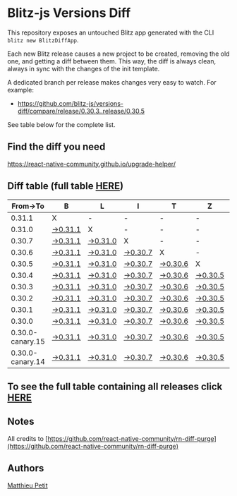 # Blitz-js Versions Diff

This repository exposes an untouched Blitz app generated with the CLI 
`blitz new BlitzDiffApp`.

Each new Blitz release causes a new project to be created, removing the old one, and getting a diff between them. This way, the diff is always clean, always in sync with the changes of the init template.

A dedicated branch per release makes changes very easy
to watch. For example:

* https://github.com/blitz-js/versions-diff/compare/release/0.30.3..release/0.30.5

See table below for the complete list.

## Find the diff you need
https://react-native-community.github.io/upgrade-helper/

## Diff table (full table [HERE](https://react-native-community.github.io/versions-diff-purge/))

| From->To         | B                                                                                                      | L                                                                                                      | I                                                                                                      | T                                                                                                      | Z                                                                                                      |                                                                                                        |                                                                                                        |                                                                                                        |                                                                                                        | F                                                                                                      | T                                                                                                                          | W   |
| ---------------- | ------------------------------------------------------------------------------------------------------ | ------------------------------------------------------------------------------------------------------ | ------------------------------------------------------------------------------------------------------ | ------------------------------------------------------------------------------------------------------ | ------------------------------------------------------------------------------------------------------ | ------------------------------------------------------------------------------------------------------ | ------------------------------------------------------------------------------------------------------ | ------------------------------------------------------------------------------------------------------ | ------------------------------------------------------------------------------------------------------ | ------------------------------------------------------------------------------------------------------ | -------------------------------------------------------------------------------------------------------------------------- | --- |
| 0.31.1           | X                                                                                                      | -                                                                                                      | -                                                                                                      | -                                                                                                      | -                                                                                                      | -                                                                                                      | -                                                                                                      | -                                                                                                      | -                                                                                                      | -                                                                                                      | -                                                                                                                          | -   |
| 0.31.0           | [->0.31.1](https://github.com/blitz-js/versions-diff/compare/release/0.31.0..release/0.31.1)           | X                                                                                                      | -                                                                                                      | -                                                                                                      | -                                                                                                      | -                                                                                                      | -                                                                                                      | -                                                                                                      | -                                                                                                      | -                                                                                                      | -                                                                                                                          | -   |
| 0.30.7           | [->0.31.1](https://github.com/blitz-js/versions-diff/compare/release/0.30.7..release/0.31.1)           | [->0.31.0](https://github.com/blitz-js/versions-diff/compare/release/0.30.7..release/0.31.0)           | X                                                                                                      | -                                                                                                      | -                                                                                                      | -                                                                                                      | -                                                                                                      | -                                                                                                      | -                                                                                                      | -                                                                                                      | -                                                                                                                          | -   |
| 0.30.6           | [->0.31.1](https://github.com/blitz-js/versions-diff/compare/release/0.30.6..release/0.31.1)           | [->0.31.0](https://github.com/blitz-js/versions-diff/compare/release/0.30.6..release/0.31.0)           | [->0.30.7](https://github.com/blitz-js/versions-diff/compare/release/0.30.6..release/0.30.7)           | X                                                                                                      | -                                                                                                      | -                                                                                                      | -                                                                                                      | -                                                                                                      | -                                                                                                      | -                                                                                                      | -                                                                                                                          | -   |
| 0.30.5           | [->0.31.1](https://github.com/blitz-js/versions-diff/compare/release/0.30.5..release/0.31.1)           | [->0.31.0](https://github.com/blitz-js/versions-diff/compare/release/0.30.5..release/0.31.0)           | [->0.30.7](https://github.com/blitz-js/versions-diff/compare/release/0.30.5..release/0.30.7)           | [->0.30.6](https://github.com/blitz-js/versions-diff/compare/release/0.30.5..release/0.30.6)           | X                                                                                                      | -                                                                                                      | -                                                                                                      | -                                                                                                      | -                                                                                                      | -                                                                                                      | -                                                                                                                          | -   |
| 0.30.4           | [->0.31.1](https://github.com/blitz-js/versions-diff/compare/release/0.30.4..release/0.31.1)           | [->0.31.0](https://github.com/blitz-js/versions-diff/compare/release/0.30.4..release/0.31.0)           | [->0.30.7](https://github.com/blitz-js/versions-diff/compare/release/0.30.4..release/0.30.7)           | [->0.30.6](https://github.com/blitz-js/versions-diff/compare/release/0.30.4..release/0.30.6)           | [->0.30.5](https://github.com/blitz-js/versions-diff/compare/release/0.30.4..release/0.30.5)           | X                                                                                                      | -                                                                                                      | -                                                                                                      | -                                                                                                      | -                                                                                                      | -                                                                                                                          | -   |
| 0.30.3           | [->0.31.1](https://github.com/blitz-js/versions-diff/compare/release/0.30.3..release/0.31.1)           | [->0.31.0](https://github.com/blitz-js/versions-diff/compare/release/0.30.3..release/0.31.0)           | [->0.30.7](https://github.com/blitz-js/versions-diff/compare/release/0.30.3..release/0.30.7)           | [->0.30.6](https://github.com/blitz-js/versions-diff/compare/release/0.30.3..release/0.30.6)           | [->0.30.5](https://github.com/blitz-js/versions-diff/compare/release/0.30.3..release/0.30.5)           | [->0.30.4](https://github.com/blitz-js/versions-diff/compare/release/0.30.3..release/0.30.4)           | X                                                                                                      | -                                                                                                      | -                                                                                                      | -                                                                                                      | -                                                                                                                          | -   |
| 0.30.2           | [->0.31.1](https://github.com/blitz-js/versions-diff/compare/release/0.30.2..release/0.31.1)           | [->0.31.0](https://github.com/blitz-js/versions-diff/compare/release/0.30.2..release/0.31.0)           | [->0.30.7](https://github.com/blitz-js/versions-diff/compare/release/0.30.2..release/0.30.7)           | [->0.30.6](https://github.com/blitz-js/versions-diff/compare/release/0.30.2..release/0.30.6)           | [->0.30.5](https://github.com/blitz-js/versions-diff/compare/release/0.30.2..release/0.30.5)           | [->0.30.4](https://github.com/blitz-js/versions-diff/compare/release/0.30.2..release/0.30.4)           | [->0.30.3](https://github.com/blitz-js/versions-diff/compare/release/0.30.2..release/0.30.3)           | X                                                                                                      | -                                                                                                      | -                                                                                                      | -                                                                                                                          | -   |
| 0.30.1           | [->0.31.1](https://github.com/blitz-js/versions-diff/compare/release/0.30.1..release/0.31.1)           | [->0.31.0](https://github.com/blitz-js/versions-diff/compare/release/0.30.1..release/0.31.0)           | [->0.30.7](https://github.com/blitz-js/versions-diff/compare/release/0.30.1..release/0.30.7)           | [->0.30.6](https://github.com/blitz-js/versions-diff/compare/release/0.30.1..release/0.30.6)           | [->0.30.5](https://github.com/blitz-js/versions-diff/compare/release/0.30.1..release/0.30.5)           | [->0.30.4](https://github.com/blitz-js/versions-diff/compare/release/0.30.1..release/0.30.4)           | [->0.30.3](https://github.com/blitz-js/versions-diff/compare/release/0.30.1..release/0.30.3)           | [->0.30.2](https://github.com/blitz-js/versions-diff/compare/release/0.30.1..release/0.30.2)           | X                                                                                                      | -                                                                                                      | -                                                                                                                          | -   |
| 0.30.0           | [->0.31.1](https://github.com/blitz-js/versions-diff/compare/release/0.30.0..release/0.31.1)           | [->0.31.0](https://github.com/blitz-js/versions-diff/compare/release/0.30.0..release/0.31.0)           | [->0.30.7](https://github.com/blitz-js/versions-diff/compare/release/0.30.0..release/0.30.7)           | [->0.30.6](https://github.com/blitz-js/versions-diff/compare/release/0.30.0..release/0.30.6)           | [->0.30.5](https://github.com/blitz-js/versions-diff/compare/release/0.30.0..release/0.30.5)           | [->0.30.4](https://github.com/blitz-js/versions-diff/compare/release/0.30.0..release/0.30.4)           | [->0.30.3](https://github.com/blitz-js/versions-diff/compare/release/0.30.0..release/0.30.3)           | [->0.30.2](https://github.com/blitz-js/versions-diff/compare/release/0.30.0..release/0.30.2)           | [->0.30.1](https://github.com/blitz-js/versions-diff/compare/release/0.30.0..release/0.30.1)           | X                                                                                                      | -                                                                                                                          | -   |
| 0.30.0-canary.15 | [->0.31.1](https://github.com/blitz-js/versions-diff/compare/release/0.30.0-canary.15..release/0.31.1) | [->0.31.0](https://github.com/blitz-js/versions-diff/compare/release/0.30.0-canary.15..release/0.31.0) | [->0.30.7](https://github.com/blitz-js/versions-diff/compare/release/0.30.0-canary.15..release/0.30.7) | [->0.30.6](https://github.com/blitz-js/versions-diff/compare/release/0.30.0-canary.15..release/0.30.6) | [->0.30.5](https://github.com/blitz-js/versions-diff/compare/release/0.30.0-canary.15..release/0.30.5) | [->0.30.4](https://github.com/blitz-js/versions-diff/compare/release/0.30.0-canary.15..release/0.30.4) | [->0.30.3](https://github.com/blitz-js/versions-diff/compare/release/0.30.0-canary.15..release/0.30.3) | [->0.30.2](https://github.com/blitz-js/versions-diff/compare/release/0.30.0-canary.15..release/0.30.2) | [->0.30.1](https://github.com/blitz-js/versions-diff/compare/release/0.30.0-canary.15..release/0.30.1) | [->0.30.0](https://github.com/blitz-js/versions-diff/compare/release/0.30.0-canary.15..release/0.30.0) | X                                                                                                                          | -   |
| 0.30.0-canary.14 | [->0.31.1](https://github.com/blitz-js/versions-diff/compare/release/0.30.0-canary.14..release/0.31.1) | [->0.31.0](https://github.com/blitz-js/versions-diff/compare/release/0.30.0-canary.14..release/0.31.0) | [->0.30.7](https://github.com/blitz-js/versions-diff/compare/release/0.30.0-canary.14..release/0.30.7) | [->0.30.6](https://github.com/blitz-js/versions-diff/compare/release/0.30.0-canary.14..release/0.30.6) | [->0.30.5](https://github.com/blitz-js/versions-diff/compare/release/0.30.0-canary.14..release/0.30.5) | [->0.30.4](https://github.com/blitz-js/versions-diff/compare/release/0.30.0-canary.14..release/0.30.4) | [->0.30.3](https://github.com/blitz-js/versions-diff/compare/release/0.30.0-canary.14..release/0.30.3) | [->0.30.2](https://github.com/blitz-js/versions-diff/compare/release/0.30.0-canary.14..release/0.30.2) | [->0.30.1](https://github.com/blitz-js/versions-diff/compare/release/0.30.0-canary.14..release/0.30.1) | [->0.30.0](https://github.com/blitz-js/versions-diff/compare/release/0.30.0-canary.14..release/0.30.0) | [->0.30.0-canary.15](https://github.com/blitz-js/versions-diff/compare/release/0.30.0-canary.14..release/0.30.0-canary.15) | X   |

## To see the full table containing all releases click [HERE](https://react-native-community.github.io/versions-diff-purge/)

## Notes
All credits to [https://github.com/react-native-community/rn-diff-purge](https://github.com/react-native-community/rn-diff-purge)

## Authors
[Matthieu Petit](https://github.com/matthieu994)